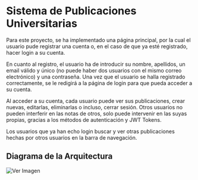 # Sistema de Publicaciones Universitarias

Para este proyecto, se ha implementado una página principal, por la cual el usuario pude registrar una cuenta o, en el caso de que ya esté registrado, hacer login a su cuenta.

En cuanto al registro, el usuario ha de introducir su nombre, apellidos, un email válido y único (no puede haber dos usuarios con el mismo correo electrónico) y una contraseña. Una vez que el usuario se halla registrado correctamente, se le redigirá a la página de login para que pueda acceder a su cuenta.

Al acceder a su cuenta, cada usuario puede ver sus publicaciones, crear nuevas, editarlas, eliminarlas o incluso, cerrar sesión. Otros usuarios no pueden interferir en las notas de otros, solo puede intervenir en las suyas propias, gracias a los métodos de autenticación y JWT Tokens.

Los usuarios que ya han echo login buscar y ver otras publicaciones hechas por otros usuarios en la barra de navegación.

## Diagrama de la Arquitectura

![Ver Imagen](https://www.planttext.com/plantuml/svg/TPD1RiGW34LFm1qG-_G8rLoWqgXIktSJDqDBO0GaQJNAtKiCGo79iCZY-Tl-DkJaF5W_3egnAxJVq2CNxn9d9_YDyN0oLV1hHf_vUbe5pl41fER45bQdN4Df2UeW1wqrrl4D_JJ6eztI0PqBvNPg3PFimKkJkw_VZOFnGycMH8MBc0zADMMSLr6DSncjWvCyYXuP61tQNMUXJ2-rg6iAYxrqONwngvO4KdVuaxCOxJitUWsNWwbJr9EStvOCgc4BJXvNKDOxapZMox1rUPRwxfTIzRKHEGJRNgAiRF5YEbILvVE_mypUtFeagZpPTGfdiFMyCFeB2UzTxHGomrWixeOtpJClSYjCLXYzV0BHIGHFwUbJ89BxotuiA7RzK4IBVnYb-sDfZ8nBa4mM98vKaZGPOoVKNVZF_m00)